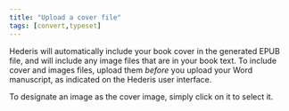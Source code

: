 ```yaml
---
title: "Upload a cover file"
tags: [convert,typeset]
---
```

 
<html><body><section data-type="chapter" class="hsecchapter" data-hederis-type="hsecchapter" id="upload-a-cover" data-pi-attrs="id: upload-a-cover; data-tags: convert,typeset;" role="doc-chapter" data-tags="convert,typeset" data-author-name=" " data-book-title=" " title="Upload a cover file"><p class="hblkp" data-hederis-type="hblkp" id="pQ3DeZMnC">Hederis will automatically include your book cover in the generated EPUB file, and will include any image files that are in your book text. To include cover and images files, upload them <em data-hederis-type="hspanem" id="paGgQdTh3">before </em>you upload your Word manuscript, as indicated on the Hederis user interface.</p><p class="hblkp" data-hederis-type="hblkp" id="ptpbX1T3O">To designate an image as the cover image, simply click on it to select it.</p></section></body></html>
